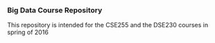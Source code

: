### Big Data Course Repository

This repository is intended for the CSE255 and the DSE230 courses in spring of 2016
